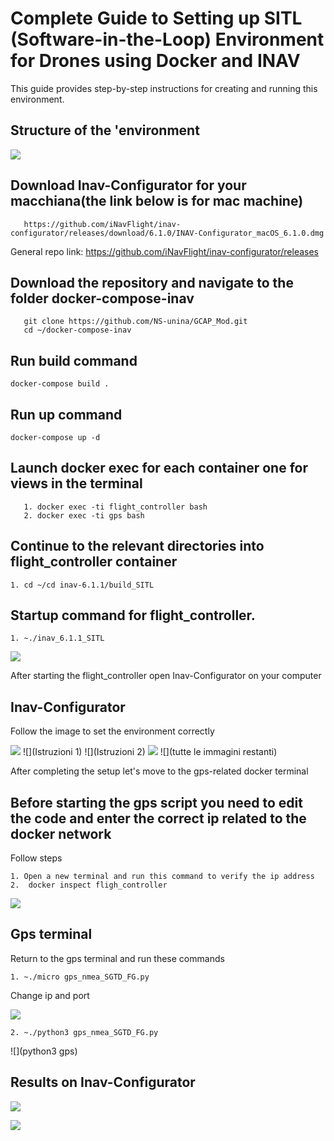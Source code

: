 # Complete Guide to Setting up SITL (Software-in-the-Loop) Environment for Drones using Docker and INAV

This guide provides step-by-step instructions for creating and running this environment.

## Structure of the 'environment

![](struttura)

## Download Inav-Configurator for your macchiana(the link below is for mac machine)

```
   https://github.com/iNavFlight/inav-configurator/releases/download/6.1.0/INAV-Configurator_macOS_6.1.0.dmg

```

General repo link: https://github.com/iNavFlight/inav-configurator/releases

## Download the repository and navigate to the folder docker-compose-inav

```
   git clone https://github.com/NS-unina/GCAP_Mod.git
   cd ~/docker-compose-inav
```

## Run build command

```
docker-compose build .
```

## Run up command

```
docker-compose up -d

```

## Launch docker exec for each container one for views in the terminal

```
   1. docker exec -ti flight_controller bash
   2. docker exec -ti gps bash

```

## Continue to the relevant directories into flight_controller container

```
1. cd ~/cd inav-6.1.1/build_SITL
```

## Startup command for flight_controller.

```
1. ~./inav_6.1.1_SITL
```

![](flightcontroller)

After starting the flight_controller open Inav-Configurator on your computer

## Inav-Configurator

Follow the image to set the environment correctly

![](inav-Configurator)
![](Istruzioni 1)
![](Istruzioni 2)
![](TCP_port)
![](tutte le immagini restanti)

After completing the setup let's move to the gps-related docker terminal

## Before starting the gps script you need to edit the code and enter the correct ip related to the docker network

Follow steps

```
1. Open a new terminal and run this command to verify the ip address
2.  docker inspect fligh_controller
```

![](Dockeri_nspect)

## Gps terminal

Return to the gps terminal and run these commands

```
1. ~./micro gps_nmea_SGTD_FG.py

```

Change ip and port

![](microgps)

```
2. ~./python3 gps_nmea_SGTD_FG.py

```

![](python3 gps)

## Results on Inav-Configurator

![](Risultati)

![](git)
